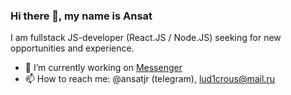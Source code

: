 ### Hi there 👋, my name is Ansat

I am fullstack JS-developer (React.JS / Node.JS) seeking for new opportunities and experience.

- 🔭 I’m currently working on [Messenger](https://github.com/app-messenger)
- 📫 How to reach me: @ansatjr (telegram), lud1crous@mail.ru

